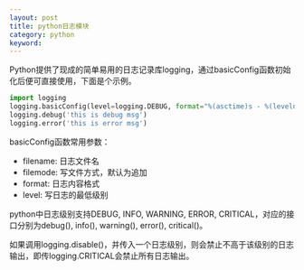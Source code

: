 ```yaml
---
layout: post
title: python日志模块
category: python
keyword:
---
```


Python提供了现成的简单易用的日志记录库logging，通过basicConfig函数初始化后便可直接使用，下面是个示例。

```python
import logging
logging.basicConfig(level=logging.DEBUG, format="%(asctime)s - %(levelname)s - %(message)s")
logging.debug('this is debug msg')
logging.error('this is error msg')
```

basicConfig函数常用参数：

- filename: 日志文件名
- filemode: 写文件方式，默认为追加
- format: 日志内容格式
- level: 写日志的最低级别

python中日志级别支持DEBUG, INFO, WARNING, ERROR, CRITICAL，对应的接口分别为debug(), info(), warning(), error(), critical()。

如果调用logging.disable()，并传入一个日志级别，则会禁止不高于该级别的日志输出，即传logging.CRITICAL会禁止所有日志输出。
